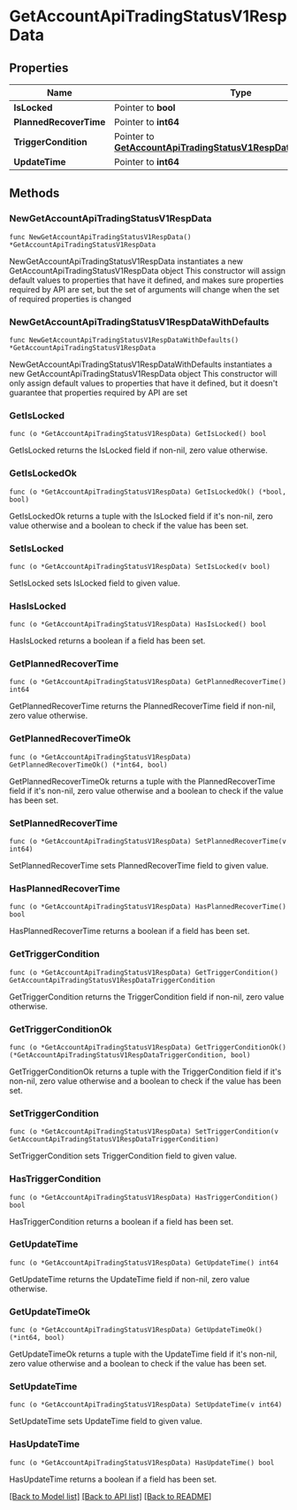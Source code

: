 # GetAccountApiTradingStatusV1RespData

## Properties

Name | Type | Description | Notes
------------ | ------------- | ------------- | -------------
**IsLocked** | Pointer to **bool** |  | [optional] 
**PlannedRecoverTime** | Pointer to **int64** |  | [optional] 
**TriggerCondition** | Pointer to [**GetAccountApiTradingStatusV1RespDataTriggerCondition**](GetAccountApiTradingStatusV1RespDataTriggerCondition.md) |  | [optional] 
**UpdateTime** | Pointer to **int64** |  | [optional] 

## Methods

### NewGetAccountApiTradingStatusV1RespData

`func NewGetAccountApiTradingStatusV1RespData() *GetAccountApiTradingStatusV1RespData`

NewGetAccountApiTradingStatusV1RespData instantiates a new GetAccountApiTradingStatusV1RespData object
This constructor will assign default values to properties that have it defined,
and makes sure properties required by API are set, but the set of arguments
will change when the set of required properties is changed

### NewGetAccountApiTradingStatusV1RespDataWithDefaults

`func NewGetAccountApiTradingStatusV1RespDataWithDefaults() *GetAccountApiTradingStatusV1RespData`

NewGetAccountApiTradingStatusV1RespDataWithDefaults instantiates a new GetAccountApiTradingStatusV1RespData object
This constructor will only assign default values to properties that have it defined,
but it doesn't guarantee that properties required by API are set

### GetIsLocked

`func (o *GetAccountApiTradingStatusV1RespData) GetIsLocked() bool`

GetIsLocked returns the IsLocked field if non-nil, zero value otherwise.

### GetIsLockedOk

`func (o *GetAccountApiTradingStatusV1RespData) GetIsLockedOk() (*bool, bool)`

GetIsLockedOk returns a tuple with the IsLocked field if it's non-nil, zero value otherwise
and a boolean to check if the value has been set.

### SetIsLocked

`func (o *GetAccountApiTradingStatusV1RespData) SetIsLocked(v bool)`

SetIsLocked sets IsLocked field to given value.

### HasIsLocked

`func (o *GetAccountApiTradingStatusV1RespData) HasIsLocked() bool`

HasIsLocked returns a boolean if a field has been set.

### GetPlannedRecoverTime

`func (o *GetAccountApiTradingStatusV1RespData) GetPlannedRecoverTime() int64`

GetPlannedRecoverTime returns the PlannedRecoverTime field if non-nil, zero value otherwise.

### GetPlannedRecoverTimeOk

`func (o *GetAccountApiTradingStatusV1RespData) GetPlannedRecoverTimeOk() (*int64, bool)`

GetPlannedRecoverTimeOk returns a tuple with the PlannedRecoverTime field if it's non-nil, zero value otherwise
and a boolean to check if the value has been set.

### SetPlannedRecoverTime

`func (o *GetAccountApiTradingStatusV1RespData) SetPlannedRecoverTime(v int64)`

SetPlannedRecoverTime sets PlannedRecoverTime field to given value.

### HasPlannedRecoverTime

`func (o *GetAccountApiTradingStatusV1RespData) HasPlannedRecoverTime() bool`

HasPlannedRecoverTime returns a boolean if a field has been set.

### GetTriggerCondition

`func (o *GetAccountApiTradingStatusV1RespData) GetTriggerCondition() GetAccountApiTradingStatusV1RespDataTriggerCondition`

GetTriggerCondition returns the TriggerCondition field if non-nil, zero value otherwise.

### GetTriggerConditionOk

`func (o *GetAccountApiTradingStatusV1RespData) GetTriggerConditionOk() (*GetAccountApiTradingStatusV1RespDataTriggerCondition, bool)`

GetTriggerConditionOk returns a tuple with the TriggerCondition field if it's non-nil, zero value otherwise
and a boolean to check if the value has been set.

### SetTriggerCondition

`func (o *GetAccountApiTradingStatusV1RespData) SetTriggerCondition(v GetAccountApiTradingStatusV1RespDataTriggerCondition)`

SetTriggerCondition sets TriggerCondition field to given value.

### HasTriggerCondition

`func (o *GetAccountApiTradingStatusV1RespData) HasTriggerCondition() bool`

HasTriggerCondition returns a boolean if a field has been set.

### GetUpdateTime

`func (o *GetAccountApiTradingStatusV1RespData) GetUpdateTime() int64`

GetUpdateTime returns the UpdateTime field if non-nil, zero value otherwise.

### GetUpdateTimeOk

`func (o *GetAccountApiTradingStatusV1RespData) GetUpdateTimeOk() (*int64, bool)`

GetUpdateTimeOk returns a tuple with the UpdateTime field if it's non-nil, zero value otherwise
and a boolean to check if the value has been set.

### SetUpdateTime

`func (o *GetAccountApiTradingStatusV1RespData) SetUpdateTime(v int64)`

SetUpdateTime sets UpdateTime field to given value.

### HasUpdateTime

`func (o *GetAccountApiTradingStatusV1RespData) HasUpdateTime() bool`

HasUpdateTime returns a boolean if a field has been set.


[[Back to Model list]](../README.md#documentation-for-models) [[Back to API list]](../README.md#documentation-for-api-endpoints) [[Back to README]](../README.md)


